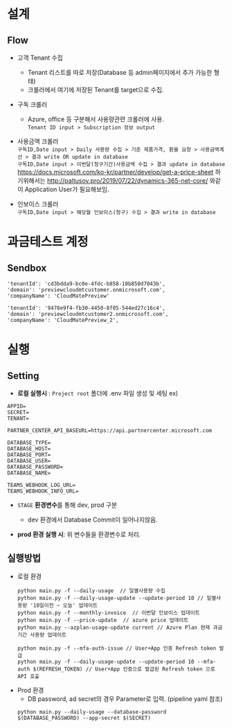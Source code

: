 # 설계
## Flow
- 고객 Tenant 수집
  - Tenant 리스트를 따로 저장(Database 등 admin페이지에서 추가 가능한 형태)
  - 크롤러에서 여기에 저장된 Tenant를 target으로 수집.
- 구독 크롤러  
  - Azure, office 등 구분해서 사용량관련 크롤러에 사용.  
`Tenant ID input > Subscription 정보 output`
- 사용금액 크롤러  
`구독ID,Date input > Daily 사용량 수집 > 기준 제품가격, 환율 요청 > 사용금액계산 > 결과 write OR update in database`  
`구독ID,Date input > 이번달(청구기간)사용금액 수집 > 결과 update in database`
https://docs.microsoft.com/ko-kr/partner/develop/get-a-price-sheet
하기위해서는 http://paltusov.pro/2019/07/22/dynamics-365-net-core/ 와같이 Application User가 필요해보임.

- 인보이스 크롤러  
`구독ID,Date input > 해당월 인보이스(청구) 수집 > 결과 write in database`


# 과금테스트 계정
## Sendbox
```
'tenantId': 'cd3bdda9-bc0e-4fdc-b858-10b850d7043b',
'domain': 'previewcloudmtcustomer.onmicrosoft.com',
'companyName': 'CloudMatePreview'

'tenantId': '9478e9f4-fb30-4450-8f05-544ed27c16c4',
'domain': 'previewcloudmtcustomer2.onmicrosoft.com',
'companyName': 'CloudMatePreview_2',
```

# 실행
## Setting
- **로컬 실행시** : `Project root` 폴더에 .env 파일 생성 및 세팅 ex)
```
APPID=
SECRET=
TENANT=

PARTNER_CENTER_API_BASEURL=https://api.partnercenter.microsoft.com

DATABASE_TYPE=
DATABASE_HOST=
DATABASE_PORT=
DATABASE_USER=
DATABASE_PASSWORD=
DATABASE_NAME=

TEAMS_WEBHOOK_LOG_URL=
TEAMS_WEBHOOK_INFO_URL=
```
- `STAGE` **환경변수**를 통해 dev, prod 구분
  - dev 환경에서 Database Commit이 일어나지않음.

- **prod 환경 실행 시**: 위 변수들을 환경변수로 처리.

## 실행방법
- 로컬 환경
  ```
  python main.py -f --daily-usage  // 일별사용량 수집
  python main.py -f --daily-usage-update --update-period 10 // 일별사용량 '10일이전 ~ 오늘' 업데이트
  python main.py -f --monthly-invoice  // 이번달 인보이스 업데이트
  python main.py -f --price-update  // azure price 업데이트
  python main.py --azplan-usage-update current // Azure Plan 현재 과금 기간 사용량 업데이트

  python main.py -f --mfa-auth-issue // User+App 인증 Refresh token 발급
  python main.py -f --daily-usage-update --update-period 10 --mfa-auth $(REFRESH_TOKEN) // User+App 인증으로 발급된 Refresh token 으로 API 호출 
  ```
- Prod 환경
  - DB password, ad secret의 경우 Parameter로 입력. (pipeline yaml 참조)
  ```
  python main.py --daily-usage --database-password $(DATABASE_PASSWORD) --app-secret $(SECRET)
  ``` 